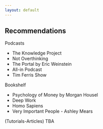 ```yaml
---
layout: default
---
```


## Recommendations 

Podcasts

- The Knowledge Project
- Not Overthinking
- The Portal by Eric Weinstein
- All-in Podcast
- Tim Ferris Show

Bookshelf

- Psychology of Money by Morgan Housel
- Deep Work 
- Homo Sapiens
- Very Important People - Ashley Mears

(Tutorials-Articles)
TBA
